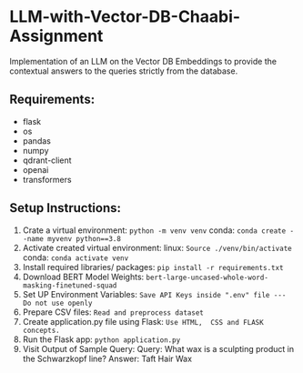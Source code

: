 # LLM-with-Vector-DB-Chaabi-Assignment
Implementation of an LLM on the Vector DB Embeddings to provide the contextual answers to the queries strictly from the database.

## Requirements:
- flask
- os
- pandas
- numpy
- qdrant-client
- openai
- transformers

## Setup Instructions:
1. Crate a virtual environment:
   ```python -m venv venv```
   conda: ```conda create --name myvenv python==3.8```
3. Activate created virtual environment:
   linux: ```Source ./venv/bin/activate```
   conda: ```conda activate venv```
5. Install required libraries/ packages:
   ```pip install -r requirements.txt```
7. Download BERT Model Weights:
   ```bert-large-uncased-whole-word-masking-finetuned-squad```
8. Set UP Environment Variables:
   ```Save API Keys inside ".env" file --- Do not use openly```
9. Prepare CSV files:
   ```Read and preprocess dataset```
10. Create application.py file using Flask:
   ```Use HTML,  CSS and FLASK concepts.```
11. Run the Flask app:
   ```python application.py```
12. Visit Output of Sample Query:
    Query: What wax is a sculpting product in the Schwarzkopf line?
    Answer: Taft Hair Wax 
